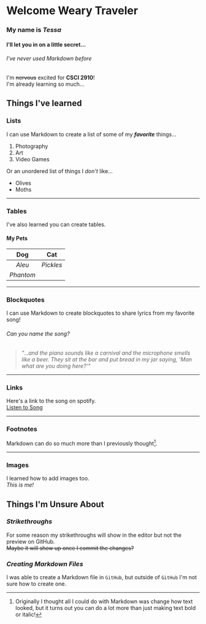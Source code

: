 # Welcome Weary Traveler
### My name is _Tessa_
#### I'll let you in on a little secret...
###### *I've never used Markdown before*
I'm ~~nervous~~ excited for **CSCI 2910**!<br>
I'm already learning so much...
## Things I've learned
### Lists
I can use Markdown to create a list of some of my **_favorite_** things...<br>
1. Photography
2. Art
3. Video Games

Or an unordered list of things I *don't* like...
 * Olives
 * Moths

---
### Tables
I've also learned you can create tables.
#### My Pets
 Dog | Cat
 :---: | :---:
 *Aleu* | *Pickles*
 *Phantom* |
 
 ***
 ### Blockquotes
 I can use Markdown to create blockquotes to share lyrics from my favorite song!
 ###### Can you name the song?
 >*"...and the piano sounds like a carnival and the microphone smells like a beer. They sit at the bar and put bread in my jar saying, 'Man what are you doing here?'"*

___
### Links
Here's a link to the song on spotify.<br>
[Listen to Song](https://open.spotify.com/track/70C4NyhjD5OZUMzvWZ3njJ?si=bca4c80dc56e441d "Piano Man")

---
### Footnotes
Markdown can do so much more than I previously thought[^1].
[^1]: Originally I thought all I could do with Markdown was change how text looked, but it turns out you can do a lot more than just making text bold or italic!

---
### Images
I learned how to add images too.<br>
*This is me!*


## Things I'm Unsure About
### *Strikethroughs*
For some reason my strikethroughs will show in the editor but not the preview on GitHub.<br>
~~Maybe it will show up once I commit the changes?~~

### *Creating Markdown Files*
I was able to create a Markdown file in `GitHub`, but outside of `GitHub` I'm not sure how to create one.


 
